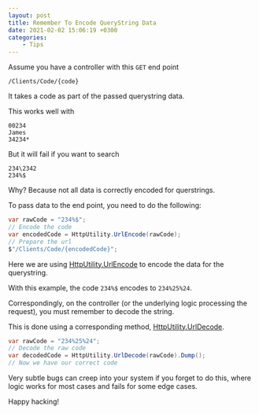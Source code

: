 ```yaml
---
layout: post
title: Remember To Encode QueryString Data
date: 2021-02-02 15:06:19 +0300
categories:
    - Tips
---
```

Assume you have a controller with this `GET` end point

`/Clients/Code/{code}`

It takes a code as part of the passed querystring data.

This works well with

```plaintext
00234
James
34234*
```

But it will fail if you want to search

```plaintext
234\2342
234%$
```

Why? Because not all data is correctly encoded for querstrings.

To pass data to the end point, you need to do the following:

```csharp
var rawCode = "234%$";
// Encode the code
var encodedCode = HttpUtility.UrlEncode(rawCode);
// Prepare the url
$"/Clients/Code/{encodedCode}";
```
Here we are using [HttpUtility.UrlEncode](https://docs.microsoft.com/en-us/dotnet/api/system.web.httputility.urlencode?view=net-5.0) to encode the data for the querystring.

With this example, the code `234%$` encodes to `234%25%24`.

Correspondingly, on the controller (or the underlying logic processing the request), you must remember to decode the string.
  
This is done using a corresponding method, [HttpUtility.UrlDecode](https://docs.microsoft.com/en-us/dotnet/api/system.web.httputility.htmldecode?view=net-5.0).


```csharp
var rawCode = "234%25%24";
// Decode the raw code
var decodedCode = HttpUtility.UrlDecode(rawCode).Dump();
// Now we have our correct code
```

Very subtle bugs can creep into your system if you forget to do this, where logic works for most cases and fails for some edge cases.

Happy hacking!

